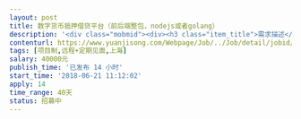 ```yaml
---                
layout: post       
title: 数字货币抵押借贷平台（前后端整包，nodejs或者golang）           
description: '<div class="mobmid"><div><h3 class="item_title">需求描述</h3><p>一、需求描述：<br/>开发语言：nodejs或者golang优先；java其次；php跟我们自己的技术配置不一致，勿报名。<br/>1。数字货币抵押借贷平台。<br/>做H5网站，不做app<br/>持币用户可以抵押自己的数字货币获取现金，而投资用户有数字货币抵押，可以在降低风险前提下获取较为丰厚的利率。<br/>1。主要流程：借款，投资，抵押，中介管理，个人认证等。<br/>具体原型设计参考如下链接（已经有UI）<br/>https://modao.cc/app/OQIK333JxNwZ26qFDgZKij0tEZEvu1K<br/>需要有一个系统管理员后台。<br/> <br/>二、合作方式：<br/>项目制，远程+见面，费用4w，时间30-45天，可谈。</p></div><!--info end--></div>'     
contenturl: https://www.yuanjisong.com/Webpage/Job/../Job/detail/jobid/101594      
tags: [项目制,远程+定期见面,上海]            
salary: 40000元          
publish_time: '已发布 14 小时'         
start_time: '2018-06-21 11:12:02'           
apply: 14                   
time_range: 40天              
status: 招募中                  
---                 
```

